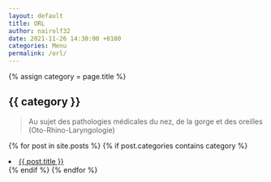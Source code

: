 ```yaml
---
layout: default
title: ORL
author: nairolf32
date: 2021-11-26 14:30:00 +0100
categories: Menu
permalink: /orl/
---
```


{% assign category = page.title %}

<h2>{{ category }}</h2>

> Au sujet des pathologies médicales du nez, de la gorge et des oreilles (Oto-Rhino-Laryngologie)

{% for post in site.posts %}
{% if post.categories contains category %}
<li> <a href="{{ post.url | relative_url }}">{{ post.title }}</a></li>
{% endif %}
{% endfor %}
